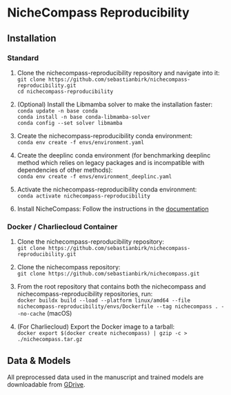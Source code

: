 # NicheCompass Reproducibility

## Installation

### Standard
1) Clone the nichecompass-reproducibility repository and navigate into it: <br>
```git clone https://github.com/sebastianbirk/nichecompass-reproducibility.git``` <br>
```cd nichecompass-reproducibility```

2) (Optional) Install the Libmamba solver to make the installation faster: <br>
```conda update -n base conda``` <br>
```conda install -n base conda-libmamba-solver``` <br>
```conda config --set solver libmamba```

3) Create the nichecompass-reproducibility conda environment: <br>
```conda env create -f envs/environment.yaml```

4) Create the deeplinc conda environment (for benchmarking deeplinc method which relies on legacy packages and is
incompatible with dependencies of other methods): <br>
```conda env create -f envs/environment_deeplinc.yaml```

5) Activate the nichecompass-reproducibility conda environment: <br>
```conda activate nichecompass-reproducibility```

6) Install NicheCompass:
Follow the instructions in the [documentation](https://nichecompass.readthedocs.io/en/latest/installation.html)
 
### Docker / Charliecloud Container
1) Clone the nichecompass-reproducibility repository: <br>
```git clone https://github.com/sebastianbirk/nichecompass-reproducibility.git``` <br>

2) Clone the nichecompass repository: <br>
```git clone https://github.com/sebastianbirk/nichecompass.git```

3) From the root repository that contains both the nichecompass and nichecompass-reproducibility repositories, run: <br>
```docker buildx build --load --platform linux/amd64 --file nichecompass-reproducibility/envs/Dockerfile --tag nichecompass . --no-cache``` (macOS)

4) (For Charliecloud) Export the Docker image to a tarball: <br>
```docker export $(docker create nichecompass) | gzip -c > ./nichecompass.tar.gz```

## Data & Models
All preprocessed data used in the manuscript and trained models are downloadable from [GDrive](https://drive.google.com/drive/folders/1sqoqCq1y5NMIbC1K7uq6v4PBWDPQQJgY).

